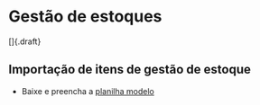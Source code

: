 # Gestão de estoques

[]{.draft}

## Importação de itens de gestão de estoque

* Baixe e preencha a [planilha modelo](inventoryManagement-import.xlsx)